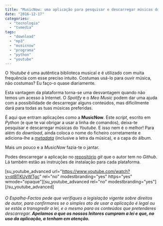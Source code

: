 ```yaml
---
title: "MusicNow: uma aplicação para pesquisar e descarregar músicas do Youtube"
date: "2016-12-17"
categories: 
  - "tecnologia"
  - "tvmedia"
tags: 
  - "download"
  - "mp3"
  - "musicnow"
  - "programa"
  - "python"
  - "youtube"
---
```


O _Youtube_ é uma autêntica biblioteca musical e é utilizado com muita frequência com esse preciso intuito. Costumas usá-lo para ouvir música, não costumas? Eu faço-o quase diariamente.

Esta vantagem da plataforma torna-se uma desvantagem quando não temos um acesso à Internet. O _Spotify_ e o _Meo Music_ podem dar uma ajuda com a possibilidade de descarregar alguns conteúdos, mas dificilmente dará para todas as tuas músicas preferidas.

É aqui que entram aplicações como a **MusicNow**. Este _script_, escrito em _Python_ (e que te vai obrigar a usar a linha de comandos), deixa-te pesquisar e descarregar músicas do _Youtube_. E isso nem é o melhor! Para além do _download_, ainda coloca o nome do ficheiro corretamente e adiciona-lhe a [_metadata_](https://pt.wikipedia.org/wiki/Metadados) (inclusive a letra da música), e a capa do álbum.

Mais um pouco e a _MusicNow_ fazia-te o jantar.

Podes descarregar a aplicação no [repositório](https://github.com/lakshaykalbhor/MusicNow) _git_ que o autor tem no _Github_. Lá também estão as instruções de instalação para cada plataforma.

\[su\_youtube\_advanced url="https://www.youtube.com/watch?v=qtBTKUyWTgc" rel="no" modestbranding="yes" https="yes" wmode="opaque"\]\[su\_youtube\_advanced rel="no" modestbranding="yes"\] \[/su\_youtube\_advanced\]

###### O _Espalha-Factos_ pede que verifiques a legislação vigente sobre direitos de autor, para confirmares se o simples ato de usar a aplicação é legal ou se estás a transgredir a lei, e o mesmo para os conteúdos que pretenderes descarregar. **Apelamos a que os nossos leitores cumpram a lei e que, no uso da aplicação, a tenham em atenção.**
